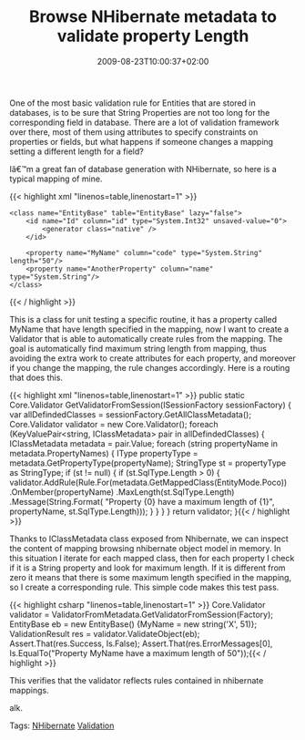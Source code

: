 ﻿---
title: "Browse NHibernate metadata to validate property Length"
description: ""
date: 2009-08-23T10:00:37+02:00
draft: false
tags: [Nhibernate]
categories: [Nhibernate]
---
One of the most basic validation rule for Entities that are stored in databases, is to be sure that String Properties are not too long for the corresponding field in database. There are a lot of validation framework over there, most of them using attributes to specify constraints on properties or fields, but what happens if someone changes a mapping setting a different length for a field?

Iâ€™m a great fan of database generation with NHibernate, so here is a typical mapping of mine.

{{< highlight xml "linenos=table,linenostart=1" >}}
<hibernate-mapping xmlns="urn:nhibernate-mapping-2.2"
                         assembly="DotNetMarche.Validator.Tests"
                         namespace="DotNetMarche.Validator.Tests.Extras.NHibernate">

    <class name="EntityBase" table="EntityBase" lazy="false">
        <id name="Id" column="id" type="System.Int32" unsaved-value="0">
            <generator class="native" />
        </id>

        <property name="MyName" column="code" type="System.String" length="50"/>
        <property name="AnotherProperty" column="name" type="System.String"/>
    </class>

</hibernate-mapping>{{< / highlight >}}

<!-- Code inserted with Steve Dunn's Windows Live Writer Code Formatter Plugin.  http://dunnhq.com -->

This is a class for unit testing a specific routine, it has a property called MyName that have length specified in the mapping, now I want to create a Validator that is able to automatically create rules from the mapping. The goal is automatically find maximum string length from mapping, thus avoiding the extra work to create attributes for each property, and moreover if you change the mapping, the rule changes accordingly. Here is a routing that does this.

{{< highlight xml "linenos=table,linenostart=1" >}}
public static Core.Validator GetValidatorFromSession(ISessionFactory sessionFactory)
{
    var allDefindedClasses = sessionFactory.GetAllClassMetadata();
    Core.Validator validator = new Core.Validator();
    foreach (KeyValuePair<string, IClassMetadata> pair in allDefindedClasses)
    {
        IClassMetadata metadata = pair.Value;
        foreach (string propertyName in metadata.PropertyNames)
        {
            IType propertyType = metadata.GetPropertyType(propertyName);
            StringType st = propertyType as StringType;
            if (st != null)
            {
                if (st.SqlType.Length > 0)
                {
                    validator.AddRule(Rule.For(metadata.GetMappedClass(EntityMode.Poco))
                       .OnMember(propertyName)
                         .MaxLength(st.SqlType.Length)
                         .Message(String.Format(
                                "Property {0} have a maximum length of {1}", 
                                    propertyName,
                                      st.SqlType.Length)));
                }
            }
        }
    }
    return validator;
}{{< / highlight >}}

<!-- Code inserted with Steve Dunn's Windows Live Writer Code Formatter Plugin.  http://dunnhq.com -->

Thanks to IClassMetadata class exposed from Nhibernate, we can inspect the content of mapping browsing nhibernate object model in memory. In this situation I iterate for each mapped class, then for each property I check if it is a String property and look for maximum length. If it is different from zero it means that there is some maximum length specified in the mapping, so I create a corresponding rule. This simple code makes this test pass.

{{< highlight csharp "linenos=table,linenostart=1" >}}
Core.Validator validator = ValidatorFromMetadata.GetValidatorFromSession(Factory);
EntityBase eb = new EntityBase() {MyName = new string('X', 51)};
ValidationResult res = validator.ValidateObject(eb);
Assert.That(res.Success, Is.False);
Assert.That(res.ErrorMessages[0], Is.EqualTo("Property MyName have a maximum length of 50"));{{< / highlight >}}

<!-- Code inserted with Steve Dunn's Windows Live Writer Code Formatter Plugin.  http://dunnhq.com -->

This verifies that the validator reflects rules contained in nhibernate mappings.

alk.

Tags: [NHibernate](http://technorati.com/tag/NHibernate) [Validation](http://technorati.com/tag/Validation)
